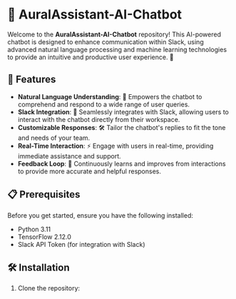 # 🤖 AuralAssistant-AI-Chatbot

Welcome to the **AuralAssistant-AI-Chatbot** repository! This AI-powered chatbot is designed to enhance communication within Slack, using advanced natural language processing and machine learning technologies to provide an intuitive and productive user experience. 🎉

## 🚀 Features

- **Natural Language Understanding**: 📖 Empowers the chatbot to comprehend and respond to a wide range of user queries.
- **Slack Integration**: 💬 Seamlessly integrates with Slack, allowing users to interact with the chatbot directly from their workspace.
- **Customizable Responses**: 🛠 Tailor the chatbot's replies to fit the tone and needs of your team.
- **Real-Time Interaction**: ⚡ Engage with users in real-time, providing immediate assistance and support.
- **Feedback Loop**: 🔄 Continuously learns and improves from interactions to provide more accurate and helpful responses.

## 📋 Prerequisites

Before you get started, ensure you have the following installed:
- Python 3.11
- TensorFlow 2.12.0
- Slack API Token (for integration with Slack)

## 🛠 Installation

1. Clone the repository:
